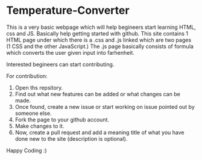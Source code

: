 # Temperature-Converter

This is a very basic webpage which will help begineers start learning HTML, css and JS. Basically help getting started with github. 
This site contains 1 HTML page under which there is a .css and .js linked which are two pages (1 CSS and the other JavaScript.)
The .js page basically consists of formula which converts the user given input into farhenheit.

Interested begineers can start contributing.

For contribution: 

1. Open ths repsitory.
2. Find out what new features can be added or what changes can be made.
3. Once found, create a new issue or start working on issue pointed out by someone else.
4. Fork the page to your github account.
5. Make changes to it.
6. Now, create a pull request and add a meaning title of what you have done new to the site (description is optional).

Happy Coding :)

